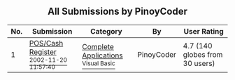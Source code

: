 ﻿<div align="center">

## All Submissions by PinoyCoder

</div>

No.  | Submission | Category | By   | User Rating
---- | ---------- | -------- | ---- | -----------
1 | [POS/Cash Register<br /><sup>2002-11-20 11:57:40</sup>](https://github.com/Planet-Source-Code/pinoycoder-pos-cash-register__1-50876) | [Complete Applications<br /><sup>Visual Basic</sup>](../ByCategory/complete-applications__1-27.md) | PinoyCoder | 4.7 (140 globes from 30 users)
